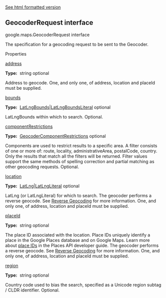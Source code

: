 [See html formatted version](https://huasofoundries.github.io/google-maps-documentation/GeocoderRequest.html)


GeocoderRequest interface
-------------------------

google.maps.GeocoderRequest interface

The specification for a geocoding request to be sent to the Geocoder.

Properties

[address](#GeocoderRequest.address)

**Type:**  string optional

Address to geocode. One, and only one, of address, location and placeId must be supplied.

[bounds](#GeocoderRequest.bounds)

**Type:**  [LatLngBounds](LatLngBounds.md)|[LatLngBoundsLiteral](LatLngBoundsLiteral.md) optional

LatLngBounds within which to search. Optional.

[componentRestrictions](#GeocoderRequest.componentRestrictions)

**Type:**  [GeocoderComponentRestrictions](GeocoderComponentRestrictions.md) optional

Components are used to restrict results to a specific area. A filter consists of one or more of: route, locality, administrativeArea, postalCode, country. Only the results that match all the filters will be returned. Filter values support the same methods of spelling correction and partial matching as other geocoding requests. Optional.

[location](#GeocoderRequest.location)

**Type:**  [LatLng](LatLng.md)|[LatLngLiteral](LatLngLiteral.md) optional

LatLng (or LatLngLiteral) for which to search. The geocoder performs a reverse geocode. See [Reverse Geocoding](https://developers.google.com/maps/documentation/javascript/geocoding#ReverseGeocoding) for more information. One, and only one, of address, location and placeId must be supplied.

[placeId](#GeocoderRequest.placeId)

**Type:**  string optional

The place ID associated with the location. Place IDs uniquely identify a place in the Google Places database and on Google Maps. Learn more about [place IDs](https://developers.google.com/places/place-id) in the Places API developer guide. The geocoder performs a reverse geocode. See [Reverse Geocoding](https://developers.google.com/maps/documentation/javascript/geocoding#ReverseGeocoding) for more information. One, and only one, of address, location and placeId must be supplied.

[region](#GeocoderRequest.region)

**Type:**  string optional

Country code used to bias the search, specified as a Unicode region subtag / CLDR identifier. Optional.